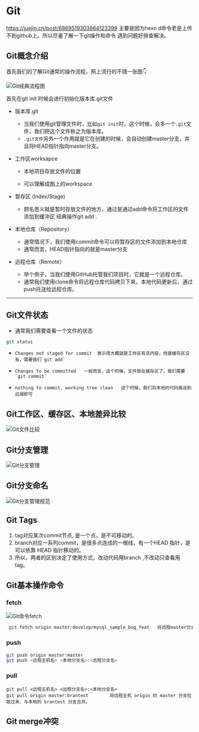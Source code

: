 

# Git

https://juejin.cn/post/6869519303864123399  主要是因为hexo d命令老是上传不到github上。所以尽量了解一下git操作和命令 遇到问题好排查解决。



## Git概念介绍

首先我们的了解Git通常的操作流程，网上流行的不错一张图👇

![Git经典流程图](https://p3-juejin.byteimg.com/tos-cn-i-k3u1fbpfcp/a1d538d63559402fbcfd82d68b08061c~tplv-k3u1fbpfcp-zoom-in-crop-mark:4536:0:0:0.awebp)

首先在git init 时候会进行初始化版本库.git文件

- 版本库.git 
  - 当我们使用git管理文件时，比如`git init`时，这个时候，会多一个`.git`文件，我们把这个文件称之为版本库。
  - `.git文件`另外一个作用就是它在创建的时候，会自动创建master分支，并且将HEAD指针指向master分支。

- 工作区worksapce

  - 本地项目存放文件的位置

  - 可以理解成图上的workspace

- 暂存区 (Index/Stage)

  - 顾名思义就是暂时存放文件的地方，通过是通过add命令将工作区的文件添加到缓冲区  经典操作git add .

- 本地仓库（Repository）

  - 通常情况下，我们使用commit命令可以将暂存区的文件添加到本地仓库
  - 通常而言，HEAD指针指向的就是master分支

- 远程仓库（Remote）

  - 举个例子，当我们使用GitHub托管我们项目时，它就是一个远程仓库。
  - 通常我们使用clone命令将远程仓库代码拷贝下来，本地代码更新后，通过push托送给远程仓库。

------



## Git文件状态

- 通常我们需要查看一个文件的状态

```bash
git status
```

- ```
  Changes not staged for commit  表示得大概就是工作区有该内容，但是缓存区没有，需要我们`git add`
  ```

- ```
  Changes to be committed   一般而言，这个时候，文件放在缓存区了，我们需要`git commit`
  ```

- ```
  nothing to commit, working tree clean   这个时候，我们将本地的代码推送到远端即可
  ```

## Git工作区、缓存区、本地差异比较

![Git文件比较](https://p6-juejin.byteimg.com/tos-cn-i-k3u1fbpfcp/c779e736198247bfb0795b50dced0814~tplv-k3u1fbpfcp-zoom-in-crop-mark:4536:0:0:0.awebp)



## Git分支管理

![Git分支管理](https://p1-juejin.byteimg.com/tos-cn-i-k3u1fbpfcp/3bff7ddbc6a145f993c0841eb81c8998~tplv-k3u1fbpfcp-zoom-in-crop-mark:4536:0:0:0.awebp)

## Git分支命名

![Git分支管理规范](https://p6-juejin.byteimg.com/tos-cn-i-k3u1fbpfcp/fd8abe5e5605411d8dbe5c4faa0054aa~tplv-k3u1fbpfcp-zoom-in-crop-mark:4536:0:0:0.awebp)



## Git Tags

1. tag对应某次commit节点, 是一个点，是不可移动的。
2. branch对应一系列commit，是很多点连成的一根线，有一个HEAD 指针，是可以依靠 HEAD 指针移动的。
3. 所以，两者的区别决定了使用方式，改动代码用branch ,不改动只查看用 tag。



## Git基本操作命令



### fetch

![Git命令fetch](https://p1-juejin.byteimg.com/tos-cn-i-k3u1fbpfcp/6c666ec139fe4dc5a08df6b811b9803d~tplv-k3u1fbpfcp-zoom-in-crop-mark:4536:0:0:0.awebp)

```bash
 git fetch origin master:develop/mysql_sample_bug_feat   将远程master分支 拉去到本地新分支
```





### push

```bash
git push origin master:master
git push <远程主机名> <本地分支名>:<远程分支名>
```



### pull

```
git pull <远程主机名> <远程分支名>:<本地分支名>
git pull origin master:brantest        将远程主机 origin 的 master 分支拉取过来，与本地的 brantest 分支合并。
```

## Git merge冲突




